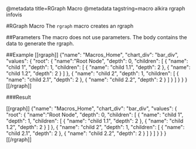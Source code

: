 @metadata title=RGraph Macro
@metadata tagstring=macro alkira rgraph infovis

[Javascript Infovis Toolkit]: http://mbostock.github.com/http://thejit.org//

#RGraph Macro
The `rgraph` macro creates an rgraph


##Parameters
The macro does not use parameters. The body contains the data to generate the rgraph.


##Example
    [[rgraph]]
        {"name": "Macros_Home",
         "chart_div": "bar_div",
         "values": {
            "root": {
                "name":"Root Node",
                "depth": 0,
                "children": [
                    {
                        "name": "child 1",
                        "depth": 1,
                        "children": [
                            {
                                "name": "child 1.1",
                                "depth": 2
                            }, {
                                "name": "child 1.2",
                                "depth": 2
                            }
                        ]
                    }, {
                        "name": "child 2",
                        "depth": 1,
                        "children": [
                            {
                                "name": "child 2.1",
                                "depth": 2
                            }, {
                                "name": "child 2.2",
                                "depth": 2
                            }
                        ]
                    }
                ]
            }
         }
        }
    [[/rgraph]]


###Result

[[rgraph]]
{"name": "Macros_Home",
 "chart_div": "bar_div",
 "values": {
    "root": {
        "name":"Root Node",
        "depth": 0,
        "children": [
            {
                "name": "child 1",
                "depth": 1,
                "children": [
                    {
                        "name": "child 1.1",
                        "depth": 2
                    }, {
                        "name": "child 1.2",
                        "depth": 2
                    }
                ]
            }, {
                "name": "child 2",
                "depth": 1,
                "children": [
                    {
                        "name": "child 2.1",
                        "depth": 2
                    }, {
                        "name": "child 2.2",
                        "depth": 2
                    }
                ]
            }
        ]
    }
 }
}
[[/rgraph]]
